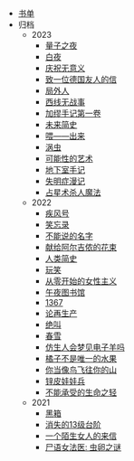 <!-- docs/_sidebar.md -->

* [书单](read/list)
* 归档
  * 2023
    * [量子之夜](read/2023/14量子之夜)
    * [白夜](read/2023/13白夜)
    * [庆祝无意义](read/2023/12庆祝无意义)
    * [致一位德国友人的信](read/2023/11致一位德国友人的信)
    * [局外人](read/2023/10局外人)
    * [西线无战事](read/2023/09西线无战事)
    * [加缪手记第一卷](read/2023/08加缪手记)
    * [未来简史](read/2023/07未来简史)
    * [喂——出来](read/2023/06喂出来)
    * [涡虫](read/2023/05涡虫)
    * [可能性的艺术](read/2023/02可能性的艺术)
    * [地下室手记](read/2023/04地下室手记.md)
    * [失明症漫记](read/2023/03失明症漫记.md)
    * [占星术杀人魔法](read/2023/01占星术杀人魔法)
  * 2022
    - [疾风号](read/2022/jifenghao)
    - [笑忘录](read/2022/xiaowanglu)
    - [不能说的名字](read/2022/bunengshuode)
    - [献给阿尔吉侬的花束](read/2022/xiangei)
    - [人类简史](read/2022/renlei)
    - [玩笑](read/2022/wanxiao)
    - [从零开始的女性主义](read/2022/congling)
    - [午夜图书馆](read/2022/wuye)
    - [1367](read/2022/1367)
    - [论再生产](read/2022/lunzaishengchan)
    - [绝叫](read/2022/juejiao)
    - [春雪](read/2022/chunxue)
    - [仿生人会梦见电子羊吗](read/2022/fangshengren)
    - [橘子不是唯一的水果](read/2022/juzi)
    - [你当像鸟飞往你的山](read/2022/nidang)
    - [锌皮娃娃兵](read/2022/xinpi)
    - [不能承受的生命之轻](read/2022/bunengchengshou)
  * 2021
    - [黑箱](read/2021/heixiang)
    - [消失的13级台阶](read/2021/xiaoshide)
    - [一个陌生女人的来信](read/2021/yigemosheng)
    - [尸语女法医: 虫卵之谜](read/2021/shiyu)